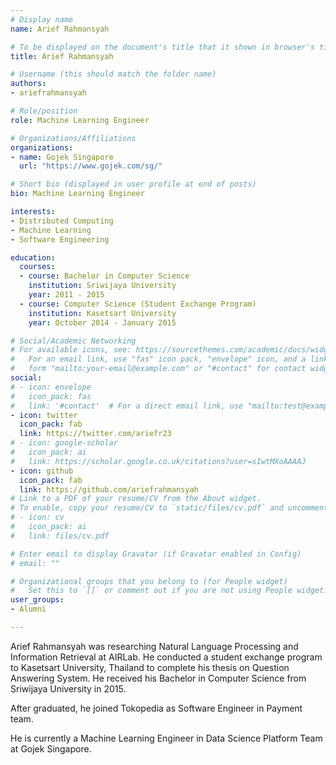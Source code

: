 ```yaml
---
# Display name
name: Arief Rahmansyah

# To be displayed on the document's title that it shown in browser's title bar
title: Arief Rahmansyah

# Username (this should match the folder name)
authors:
- ariefrahmansyah

# Role/position
role: Machine Learning Engineer

# Organizations/Affiliations
organizations:
- name: Gojek Singapore
  url: "https://www.gojek.com/sg/"

# Short bio (displayed in user profile at end of posts)
bio: Machine Learning Engineer

interests:
- Distributed Computing
- Machine Learning
- Software Engineering

education:
  courses:
  - course: Bachelor in Computer Science
    institution: Sriwijaya University
    year: 2011 - 2015
  - course: Computer Science (Student Exchange Program)
    institution: Kasetsart University
    year: October 2014 - January 2015

# Social/Academic Networking
# For available icons, see: https://sourcethemes.com/academic/docs/widgets/#icons
#   For an email link, use "fas" icon pack, "envelope" icon, and a link in the
#   form "mailto:your-email@example.com" or "#contact" for contact widget.
social:
# - icon: envelope
#   icon_pack: fas
#   link: '#contact'  # For a direct email link, use "mailto:test@example.org".
- icon: twitter
  icon_pack: fab
  link: https://twitter.com/ariefr23
# - icon: google-scholar
#   icon_pack: ai
#   link: https://scholar.google.co.uk/citations?user=sIwtMXoAAAAJ
- icon: github
  icon_pack: fab
  link: https://github.com/ariefrahmansyah
# Link to a PDF of your resume/CV from the About widget.
# To enable, copy your resume/CV to `static/files/cv.pdf` and uncomment the lines below.
# - icon: cv
#   icon_pack: ai
#   link: files/cv.pdf

# Enter email to display Gravatar (if Gravatar enabled in Config)
# email: ""

# Organizational groups that you belong to (for People widget)
#   Set this to `[]` or comment out if you are not using People widget.
user_groups:
- Alumni

---
```


<!--- Biography --->

Arief Rahmansyah was researching Natural Language Processing and Information Retrieval at AIRLab.
He conducted a student exchange program to Kasetsart University, Thailand to complete his thesis on Question Answering System.
He received his Bachelor in Computer Science from Sriwijaya University in 2015.

After graduated, he joined Tokopedia as Software Engineer in Payment team.

He is currently a Machine Learning Engineer in Data Science Platform Team at Gojek Singapore.
